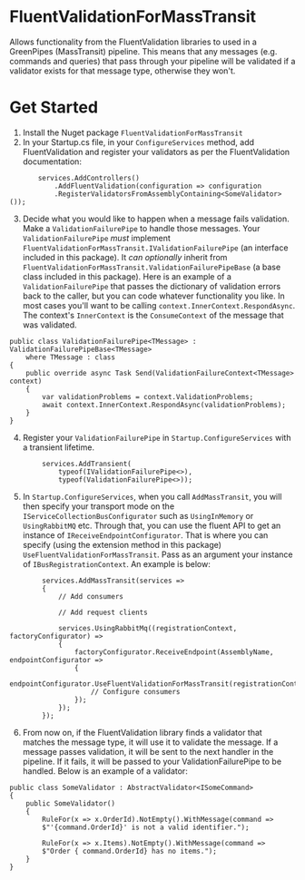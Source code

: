 # FluentValidationForMassTransit
 Allows functionality from the FluentValidation libraries to used in a GreenPipes (MassTransit) pipeline. This means that any messages (e.g. commands and queries) that
 pass through your pipeline will be validated if a validator exists for that message type, otherwise they won't.
 # Get Started
 1. Install the Nuget package `FluentValidationForMassTransit`
 2. In your Startup.cs file, in your `ConfigureServices` method, add FluentValidation and register your validators as per the FluentValidation documentation:
 ```
        services.AddControllers()
            .AddFluentValidation(configuration => configuration
            .RegisterValidatorsFromAssemblyContaining<SomeValidator>());
 ```
 3. Decide what you would like to happen when a message fails validation. Make a `ValidationFailurePipe` to handle those messages. Your `ValidationFailurePipe`
 *must* implement `FluentValidationForMassTransit.IValidationFailurePipe` (an interface included in this package). It *can optionally* inherit from
`FluentValidationForMassTransit.ValidationFailurePipeBase` (a base class included in this package). Here is an example of a `ValidationFailurePipe`
that passes the dictionary of validation errors back to the caller, but you can code whatever functionality you like. In most cases you'll want to be calling
`context.InnerContext.RespondAsync`. The context's `InnerContext` is the `ConsumeContext` of the message that was validated.
```
public class ValidationFailurePipe<TMessage> : ValidationFailurePipeBase<TMessage>
    where TMessage : class
{
    public override async Task Send(ValidationFailureContext<TMessage> context)
    {
        var validationProblems = context.ValidationProblems;
        await context.InnerContext.RespondAsync(validationProblems);
    }
}
```
4. Register your `ValidationFailurePipe` in `Startup.ConfigureServices` with a transient lifetime.
```
        services.AddTransient(
            typeof(IValidationFailurePipe<>),
            typeof(ValidationFailurePipe<>));
```
5. In `Startup.ConfigureServices`, when you call `AddMassTransit`, you will then specify your transport mode on the `IServiceCollectionBusConfigurator`
such as `UsingInMemory` or `UsingRabbitMQ` etc. Through that, you can use the fluent API to get an instance of `IReceiveEndpointConfigurator`.
That is where you can specify (using the extension method in this package) `UseFluentValidationForMassTransit`. Pass as an argument your instance of 
`IBusRegistrationContext`. An example is below:
```
        services.AddMassTransit(services =>
        {
            // Add consumers

            // Add request clients

            services.UsingRabbitMq((registrationContext, factoryConfigurator) =>
            {
                factoryConfigurator.ReceiveEndpoint(AssemblyName, endpointConfigurator =>
                {
                    endpointConfigurator.UseFluentValidationForMassTransit(registrationContext);
                    // Configure consumers
                });
            });
        });
```
6. From now on, if the FluentValidation library finds a validator that matches the message type, it will use it to validate the message. If a message
passes validation, it will be sent to the next handler in the pipeline. If it fails, it will be passed to your ValidationFailurePipe to be handled.
Below is an example of a validator:
```
public class SomeValidator : AbstractValidator<ISomeCommand>
{
    public SomeValidator()
    {
        RuleFor(x => x.OrderId).NotEmpty().WithMessage(command =>
        $"'{command.OrderId}' is not a valid identifier.");

        RuleFor(x => x.Items).NotEmpty().WithMessage(command =>
        $"Order { command.OrderId} has no items.");
    }
}
```
